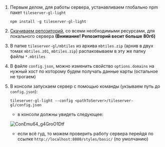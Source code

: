 1. Первым делом, для работы сервера, устанавливаем глобально npm пакет `tileserver-gl-light`
   ```
   npm install -g tileserver-gl-light
   ```
   
2. [Скачиваем репозиторий](https://disk.yandex.ru/d/WL4hzwzBp4cc6g), со всеми необходимыми ресурсами, для локального сервера **(Внимание! Репозиторий весит больше 80гб)**
3. В папке `tileserver-gl/mbtiles` из архива `mbtiles.zip` (архив в двух томах `mbtiles.z01`, `mbtiles.zip`) распаковываем в эту же папку файлы `*.mbtiles`
4. В файле `config.json`, можно изменить свойство `options.domains` на нужный хост по которому будем получать данные карты (остальное не трогаем)
5. В консоли запускаем сервер с помощью команды (укзываем путь до `config.json`):
    ```
    tileserver-gl-light --config <pathToServer>/tileserver-gl/config.json
    ```
   - в консоли должны увидеть следующее:

   ![ConEmu64_g4GroO1Dtf](https://github.com/starmatf/opti-tileserver/assets/21096671/5fdda2ec-01e2-4cc7-b2f1-ba2621c6027f)
   - если всё гуд, то можем проверить работу сервера перейдя по ссылке `http://localhost:8080/styles/basic/` (по умолчанию)
